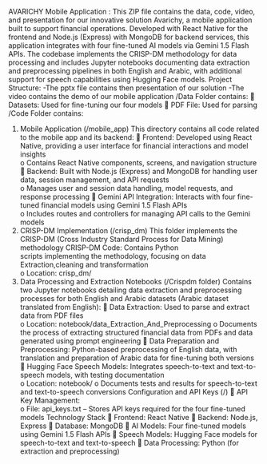 AVARICHY Mobile Application : 
This ZIP file contains the data, code, video, and presentation for our innovative solution 
Avarichy, a mobile application built to support financial operations. Developed with React 
Native for the frontend and Node.js (Express) with MongoDB for backend services, this 
application integrates with four fine-tuned AI models via Gemini 1.5 Flash APIs. The 
codebase implements the CRISP-DM methodology for data processing and includes Jupyter 
notebooks documenting data extraction and preprocessing pipelines in both English and 
Arabic, with additional support for speech capabilities using Hugging Face models. 
Project Structure: -The pptx file contains then presentation of our solution -The video contains the demo of our mobile application 
/Data Folder contains: 
 Datasets: Used for fine-tuning our four models 
 PDF File: Used for parsing 
/Code Folder contains: 
1. Mobile Application (/mobile_app) This directory contains all code related to the mobile 
app and its backend: 
 Frontend: Developed using React Native, providing a user interface for financial 
interactions and model insights  
o Contains React Native components, screens, and navigation structure 
 Backend: Built with Node.js (Express) and MongoDB for handling user data, session 
management, and API requests  
o Manages user and session data handling, model requests, and response 
processing 
 Gemini API Integration: Interacts with four fine-tuned financial models using Gemini 
1.5 Flash APIs  
o Includes routes and controllers for managing API calls to the Gemini models 
2. CRISP-DM Implementation (/crisp_dm) This folder implements the CRISP-DM (Cross
Industry Standard Process for Data Mining) methodology CRISP-DM Code: Contains Python  
scripts implementing the methodology, focusing on data Extraction,cleaning and 
transformation  
o Location: crisp_dm/ 
3. Data Processing and Extraction Notebooks (/Crispdm folder) Contains two Jupyter 
notebooks detailing data extraction and preprocessing processes for both English and Arabic 
datasets (Arabic dataset translated from English): 
 Data Extraction: Used to parse and extract data from PDF files  
o Location: notebook/data_Extraction_And_Preprocessing 
o Documents the process of extracting structured financial data from PDFs and 
data generated using prompt engineering 
 Data Preparation and Preprocessing: Python-based preprocessing of English data, with 
translation and preparation of Arabic data for fine-tuning both versions 
 Hugging Face Speech Models: Integrates speech-to-text and text-to-speech models, 
with testing documentation  
o Location: notebook/ 
o Documents tests and results for speech-to-text and text-to-speech conversions 
Configuration and API Keys (/) 
 API Key Management:  
o File: api_keys.txt – Stores API keys required for the four fine-tuned models 
Technology Stack 
 Frontend: React Native 
 Backend: Node.js, Express 
 Database: MongoDB 
 AI Models: Four fine-tuned models using Gemini 1.5 Flash APIs 
 Speech Models: Hugging Face models for speech-to-text and text-to-speech 
 Data Processing: Python (for extraction and preprocessing) 
